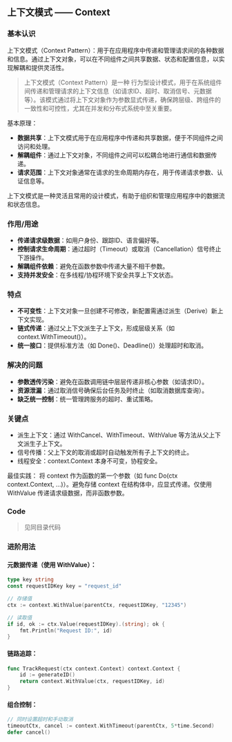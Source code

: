 ## 上下文模式 —— Context

### 基本认识

上下文模式（Context Pattern）：用于在应用程序中传递和管理请求间的各种数据和信息。通过上下文对象，可以在不同组件之间共享数据、状态和配置信息，以实现解耦和提供灵活性。
> 上下文模式（Context Pattern）是一种 ​行为型设计模式，用于在系统组件间 ​传递和管理请求的上下文信息​（如请求ID、超时、取消信号、元数据等）。该模式通过将上下文对象作为参数显式传递，确保跨层级、跨组件的 ​一致性和可控性，尤其在并发和分布式系统中至关重要。

基本原理：
- **数据共享**：上下文模式用于在应用程序中传递和共享数据，便于不同组件之间访问和处理。
- **解耦组件**：通过上下文对象，不同组件之间可以松耦合地进行通信和数据传递。
- **请求范围**：上下文对象通常在请求的生命周期内存在，用于传递请求参数、认证信息等。

上下文模式是一种灵活且常用的设计模式，有助于组织和管理应用程序中的数据流和状态信息。

### 作用/用途
- **​传递请求级数据**：如用户身份、跟踪ID、语言偏好等。
- ​**控制请求生命周期**：通过超时（Timeout）或取消（Cancellation）信号终止下游操作。
- ​**解耦组件依赖**：避免在函数参数中传递大量不相干参数。
- ​**支持并发安全**：在多线程/协程环境下安全共享上下文状态。

### 特点
- **​不可变性**：上下文对象一旦创建不可修改，新配置需通过派生（Derive）新上下文实现。
- ​**链式传递**：通过父上下文派生子上下文，形成层级关系（如 context.WithTimeout()）。
- ​**统一接口**：提供标准方法（如 Done()、Deadline()）处理超时和取消。

### 解决的问题
- **参数透传污染**：避免在函数调用链中层层传递非核心参数（如请求ID）。
- ​**资源泄漏**：通过取消信号确保后台任务及时终止（如取消数据库查询）。
- **缺乏统一控制**：统一管理跨服务的超时、重试策略。

### 关键点
- 派生上下文：通过 WithCancel、WithTimeout、WithValue 等方法从父上下文派生子上下文。
- ​信号传播：父上下文的取消或超时自动触发所有子上下文的终止。
- ​线程安全：context.Context 本身不可变，协程安全。

​最佳实践：
将 context 作为函数的第一个参数（如 func Do(ctx context.Context, ...)）。避免存储 context 在结构体中，应显式传递。仅使用 WithValue 传递请求级数据，而非函数参数。

### Code
> 见同目录代码

### 进阶用法

#### 元数据传递​（使用 WithValue）：
```go
type key string
const requestIDKey key = "request_id"

// 存储值
ctx := context.WithValue(parentCtx, requestIDKey, "12345")

// 读取值
if id, ok := ctx.Value(requestIDKey).(string); ok {
    fmt.Println("Request ID:", id)
}
```


#### 链路追踪：
```go
func TrackRequest(ctx context.Context) context.Context {
    id := generateID()
    return context.WithValue(ctx, requestIDKey, id)
}
```

#### 组合控制：
```go
// 同时设置超时和手动取消
timeoutCtx, cancel := context.WithTimeout(parentCtx, 5*time.Second)
defer cancel()
```
